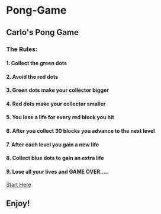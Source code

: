 # Pong-Game
## Carlo's Pong Game
	
### The Rules:
#### 1. Collect the green dots
#### 2. Avoid the red dots
#### 3. Green dots make your collector bigger
#### 4. Red dots make your collector smaller
#### 5. You lose a life for every red block you hit
#### 6. After you collect 30 blocks you advance to the next level
#### 7. After each level you gain a new life 
#### 8. Collect blue dots to gain an extra life
#### 9.	Lose all your lives and GAME OVER.....								
[Start Here](http://cm85.github.io/Pong-Video-Game/Ball-Game)
## Enjoy!

